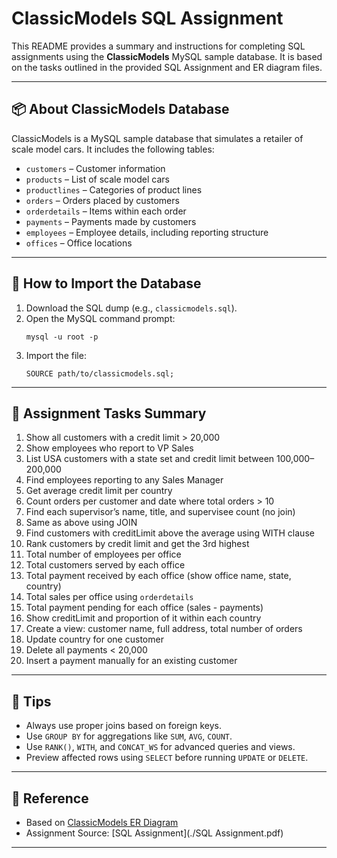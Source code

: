 # ClassicModels SQL Assignment

This README provides a summary and instructions for completing SQL assignments using the **ClassicModels** MySQL sample database. It is based on the tasks outlined in the provided SQL Assignment and ER diagram files.

---

## 📦 About ClassicModels Database

ClassicModels is a MySQL sample database that simulates a retailer of scale model cars. It includes the following tables:

- `customers` – Customer information
- `products` – List of scale model cars
- `productlines` – Categories of product lines
- `orders` – Orders placed by customers
- `orderdetails` – Items within each order
- `payments` – Payments made by customers
- `employees` – Employee details, including reporting structure
- `offices` – Office locations

---

## 🚀 How to Import the Database

1. Download the SQL dump (e.g., `classicmodels.sql`).
2. Open the MySQL command prompt:
   ```
   mysql -u root -p
   ```
3. Import the file:
   ```
   SOURCE path/to/classicmodels.sql;
   ```

---

## 📝 Assignment Tasks Summary

1. Show all customers with a credit limit > 20,000
2. Show employees who report to VP Sales
3. List USA customers with a state set and credit limit between 100,000–200,000
4. Find employees reporting to any Sales Manager
5. Get average credit limit per country
6. Count orders per customer and date where total orders > 10
7. Find each supervisor’s name, title, and supervisee count (no join)
8. Same as above using JOIN
9. Find customers with creditLimit above the average using WITH clause
10. Rank customers by credit limit and get the 3rd highest
11. Total number of employees per office
12. Total customers served by each office
13. Total payment received by each office (show office name, state, country)
14. Total sales per office using `orderdetails`
15. Total payment pending for each office (sales - payments)
16. Show creditLimit and proportion of it within each country
17. Create a view: customer name, full address, total number of orders
18. Update country for one customer
19. Delete all payments < 20,000
20. Insert a payment manually for an existing customer

---

## 📌 Tips

- Always use proper joins based on foreign keys.
- Use `GROUP BY` for aggregations like `SUM`, `AVG`, `COUNT`.
- Use `RANK()`, `WITH`, and `CONCAT_WS` for advanced queries and views.
- Preview affected rows using `SELECT` before running `UPDATE` or `DELETE`.

---

## 🧩 Reference

- Based on [ClassicModels ER Diagram](./MySQL-Sample-Database-Diagram-PDF-A4.pdf)
- Assignment Source: [SQL Assignment](./SQL Assignment.pdf)

---